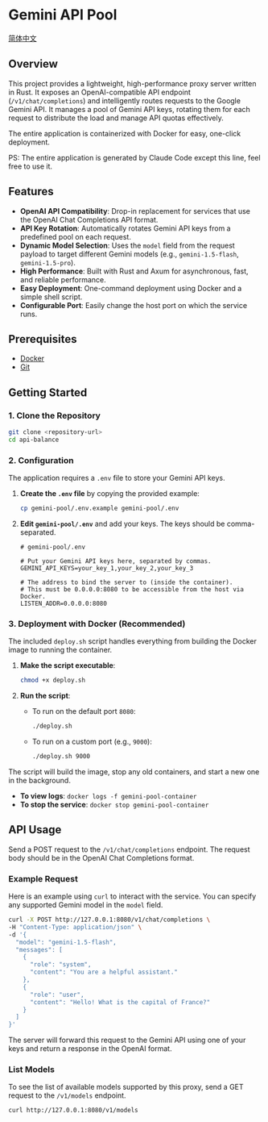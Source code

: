 # Gemini API Pool

[简体中文](README.zh-CN.md)

## Overview

This project provides a lightweight, high-performance proxy server written in Rust. It exposes an OpenAI-compatible API endpoint (`/v1/chat/completions`) and intelligently routes requests to the Google Gemini API. It manages a pool of Gemini API keys, rotating them for each request to distribute the load and manage API quotas effectively.

The entire application is containerized with Docker for easy, one-click deployment.

PS: The entire application is generated by Claude Code except this line, feel free to use it.

## Features

- **OpenAI API Compatibility**: Drop-in replacement for services that use the OpenAI Chat Completions API format.
- **API Key Rotation**: Automatically rotates Gemini API keys from a predefined pool on each request.
- **Dynamic Model Selection**: Uses the `model` field from the request payload to target different Gemini models (e.g., `gemini-1.5-flash`, `gemini-1.5-pro`).
- **High Performance**: Built with Rust and Axum for asynchronous, fast, and reliable performance.
- **Easy Deployment**: One-command deployment using Docker and a simple shell script.
- **Configurable Port**: Easily change the host port on which the service runs.

## Prerequisites

- [Docker](https://www.docker.com/get-started)
- [Git](https://git-scm.com/downloads)

## Getting Started

### 1. Clone the Repository

```bash
git clone <repository-url>
cd api-balance
```

### 2. Configuration

The application requires a `.env` file to store your Gemini API keys.

1.  **Create the `.env` file** by copying the provided example:
    ```bash
    cp gemini-pool/.env.example gemini-pool/.env
    ```

2.  **Edit `gemini-pool/.env`** and add your keys. The keys should be comma-separated.

    ```dotenv
    # gemini-pool/.env

    # Put your Gemini API keys here, separated by commas.
    GEMINI_API_KEYS=your_key_1,your_key_2,your_key_3

    # The address to bind the server to (inside the container).
    # This must be 0.0.0.0:8080 to be accessible from the host via Docker.
    LISTEN_ADDR=0.0.0.0:8080
    ```

### 3. Deployment with Docker (Recommended)

The included `deploy.sh` script handles everything from building the Docker image to running the container.

1.  **Make the script executable**:
    ```bash
    chmod +x deploy.sh
    ```

2.  **Run the script**:
    - To run on the default port `8080`:
      ```bash
      ./deploy.sh
      ```
    - To run on a custom port (e.g., `9000`):
      ```bash
      ./deploy.sh 9000
      ```

The script will build the image, stop any old containers, and start a new one in the background.

- **To view logs**: `docker logs -f gemini-pool-container`
- **To stop the service**: `docker stop gemini-pool-container`

## API Usage

Send a POST request to the `/v1/chat/completions` endpoint. The request body should be in the OpenAI Chat Completions format.

### Example Request

Here is an example using `curl` to interact with the service. You can specify any supported Gemini model in the `model` field.

```bash
curl -X POST http://127.0.0.1:8080/v1/chat/completions \
-H "Content-Type: application/json" \
-d '{
  "model": "gemini-1.5-flash",
  "messages": [
    {
      "role": "system",
      "content": "You are a helpful assistant."
    },
    {
      "role": "user",
      "content": "Hello! What is the capital of France?"
    }
  ]
}'
```

The server will forward this request to the Gemini API using one of your keys and return a response in the OpenAI format.

### List Models

To see the list of available models supported by this proxy, send a GET request to the `/v1/models` endpoint.

```bash
curl http://127.0.0.1:8080/v1/models
```
